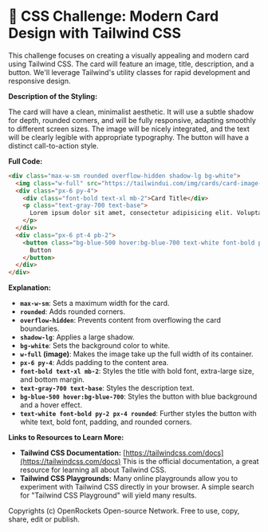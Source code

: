 # 🐞 CSS Challenge:  Modern Card Design with Tailwind CSS


This challenge focuses on creating a visually appealing and modern card using Tailwind CSS. The card will feature an image, title, description, and a button.  We'll leverage Tailwind's utility classes for rapid development and responsive design.


**Description of the Styling:**

The card will have a clean, minimalist aesthetic. It will use a subtle shadow for depth, rounded corners, and will be fully responsive, adapting smoothly to different screen sizes.  The image will be nicely integrated, and the text will be clearly legible with appropriate typography.  The button will have a distinct call-to-action style.


**Full Code:**

```html
<div class="max-w-sm rounded overflow-hidden shadow-lg bg-white">
  <img class="w-full" src="https://tailwindui.com/img/cards/card-image-1.png" alt="Sunset in the mountains">
  <div class="px-6 py-4">
    <div class="font-bold text-xl mb-2">Card Title</div>
    <p class="text-gray-700 text-base">
      Lorem ipsum dolor sit amet, consectetur adipisicing elit. Voluptatibus quia, nulla! Maiores et perferendis eaque, exercitationem praesentium nihil.
    </p>
  </div>
  <div class="px-6 pt-4 pb-2">
    <button class="bg-blue-500 hover:bg-blue-700 text-white font-bold py-2 px-4 rounded">
      Button
    </button>
  </div>
</div>
```

**Explanation:**

* **`max-w-sm`**: Sets a maximum width for the card.
* **`rounded`**: Adds rounded corners.
* **`overflow-hidden`**: Prevents content from overflowing the card boundaries.
* **`shadow-lg`**: Applies a large shadow.
* **`bg-white`**: Sets the background color to white.
* **`w-full` (image)**: Makes the image take up the full width of its container.
* **`px-6 py-4`**: Adds padding to the content area.
* **`font-bold text-xl mb-2`**: Styles the title with bold font, extra-large size, and bottom margin.
* **`text-gray-700 text-base`**: Styles the description text.
* **`bg-blue-500 hover:bg-blue-700`**: Styles the button with blue background and a hover effect.
* **`text-white font-bold py-2 px-4 rounded`**: Further styles the button with white text, bold font, padding, and rounded corners.


**Links to Resources to Learn More:**

* **Tailwind CSS Documentation:** [https://tailwindcss.com/docs](https://tailwindcss.com/docs)  This is the official documentation, a great resource for learning all about Tailwind CSS.
* **Tailwind CSS Playgrounds:**  Many online playgrounds allow you to experiment with Tailwind CSS directly in your browser.  A simple search for "Tailwind CSS Playground" will yield many results.


Copyrights (c) OpenRockets Open-source Network. Free to use, copy, share, edit or publish.

